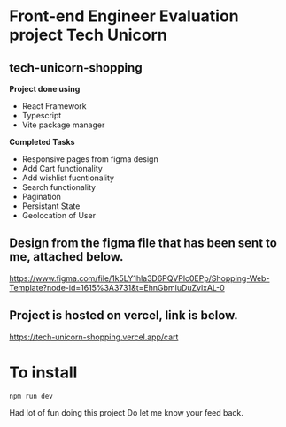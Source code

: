 # Front-end Engineer Evaluation project Tech Unicorn
## tech-unicorn-shopping

**Project done using**
- React Framework
- Typescript
- Vite package manager

**Completed Tasks**
- Responsive pages from figma design
- Add Cart functionality
- Add wishlist fucntionality
- Search functionality
- Pagination
- Persistant State
- Geolocation of User



## Design from the figma file that has been sent to me, attached below.
https://www.figma.com/file/1k5LY1hla3D6PQVPlc0EPp/Shopping-Web-Template?node-id=1615%3A3731&t=EhnGbmIuDuZvlxAL-0

## Project is hosted on vercel, link is below.
https://tech-unicorn-shopping.vercel.app/cart




# To install
`npm run dev`

Had lot of fun doing this project
Do let me know your feed back.

